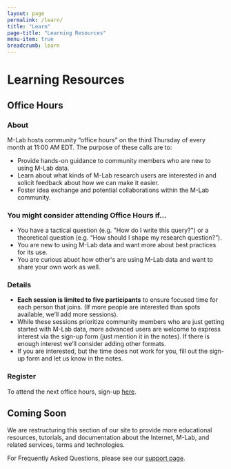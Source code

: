 ```yaml
---
layout: page
permalink: /learn/
title: "Learn"
page-title: "Learning Resources"
menu-item: true
breadcrumb: learn
---
```


# Learning Resources


## Office Hours
### About
M-Lab hosts community “office hours” on the third Thursday of every month at 11:00 AM EDT. The purpose of these calls are to:

* Provide hands-on guidance to community members who are new to using M-Lab data.
* Learn about what kinds of M-Lab research users are interested in and solicit feedback about how we can make it easier.
* Foster idea exchange and potential collaborations within the M-Lab community.


### You might consider attending Office Hours if...
* You have a tactical question (e.g. "How do I write this query?") or a theoretical question (e.g. “How should I shape my research question?”).
* You are new to using M-Lab data and want more about best practices for its use. 
* You are curious abuot how other's are using M-Lab data and want to share your own work as well. 

### Details
* **Each session is limited to five participants** to ensure focused time for each person that joins. (If more people are interested than spots available, we’ll add more sessions).
* While these sessions prioritize community members who are just getting started with M-Lab data, more advanced users are welcome to express interest via the sign-up form (just mention it in the notes). If there is enough interest we’ll consider adding other formats.
* If you are interested, but the time does not work for you, fill out the sign-up form and let us know in the notes. 

### Register
To attend the next office hours, sign-up [here](https://docs.google.com/forms/d/e/1FAIpQLSdIBk55Jmc0lT0v0X0o-qX4t0rUrK6DZFAb0lxUU51yWwx0MQ/viewform?usp=sf_link).


## Coming Soon 
We are restructuring this section of our site to provide more educational resources, tutorials, and documentation about the Internet, M-Lab, and related services, terms and technologies.

For Frequently Asked Questions, please see our [support page](https://support.measurementlab.net/help/en-us). 